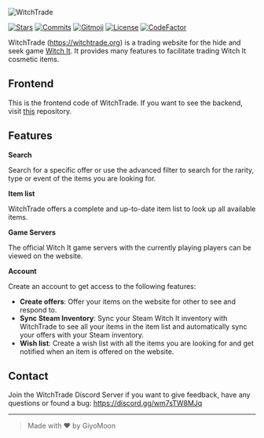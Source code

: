 ![WitchTrade](https://i.imgur.com/Wg8PVxR.png)

[![Stars](https://img.shields.io/github/stars/WitchTrade/frontend.svg?color=C59DFF)](https://github.com/WitchTrade/frontend/stargazers)
[![Commits](https://img.shields.io/github/commit-activity/m/WitchTrade/frontend?color=C59DFF)](https://github.com/WitchTrade/frontend/commits)
[![Gitmoji](https://img.shields.io/badge/gitmoji-%20😜%20😍-FFDD67.svg?color=C59DFF)](https://gitmoji.dev)
[![License](https://img.shields.io/github/license/WitchTrade/frontend.svg?color=C59DFF)](https://github.com/WitchTrade/frontend/blob/main/COPYING)
[![CodeFactor](https://www.codefactor.io/repository/github/WitchTrade/frontend/badge)](https://www.codefactor.io/repository/github/WitchTrade/frontend)

WitchTrade (https://witchtrade.org) is a trading website for the hide and seek game [Witch It](https://store.steampowered.com/app/559650/Witch_It/). It provides many features to facilitate trading Witch It cosmetic items.

## Frontend

This is the frontend code of WitchTrade. If you want to see the backend, visit [this](https://github.com/WitchTrade/backend) repository.

## Features
**Search**

Search for a specific offer or use the advanced filter to search for the rarity, type or event of the items you are looking for.

**Item list**

WitchTrade offers a complete and up-to-date item list to look up all available items.

**Game Servers**

The official Witch It game servers with the currently playing players can be viewed on the website.

**Account**

Create an account to get access to the following features:

- **Create offers**: Offer your items on the website for other to see and respond to.
- **Sync Steam Inventory**: Sync your Steam Witch It inventory with WitchTrade to see all your items in the item list and automatically sync your offers with your Steam inventory.
- **Wish list**: Create a wish list with all the items you are looking for and get notified when an item is offered on the website.

## Contact
Join the WitchTrade Discord Server if you want to give feedback, have any questions or found a bug: https://discord.gg/wm7sTW8MJq
___
> Made with ❤️ by GiyoMoon